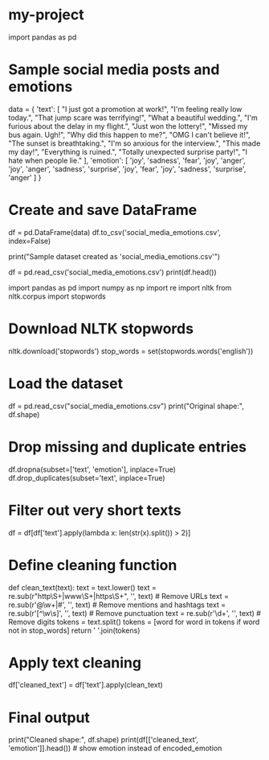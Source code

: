 # my-project
import pandas as pd

# Sample social media posts and emotions
data = {
    'text': [
        "I just got a promotion at work!",
        "I'm feeling really low today.",
        "That jump scare was terrifying!",
        "What a beautiful wedding.",
        "I'm furious about the delay in my flight.",
        "Just won the lottery!",
        "Missed my bus again. Ugh!",
        "Why did this happen to me?",
        "OMG I can't believe it!",
        "The sunset is breathtaking.",
        "I'm so anxious for the interview.",
        "This made my day!",
        "Everything is ruined.",
        "Totally unexpected surprise party!",
        "I hate when people lie."
    ],
    'emotion': [
        'joy', 'sadness', 'fear', 'joy', 'anger',
        'joy', 'anger', 'sadness', 'surprise', 'joy',
        'fear', 'joy', 'sadness', 'surprise', 'anger'
    ]
}

# Create and save DataFrame
df = pd.DataFrame(data)
df.to_csv('social_media_emotions.csv', index=False)

print("Sample dataset created as 'social_media_emotions.csv'")

df = pd.read_csv('social_media_emotions.csv')
print(df.head())

import pandas as pd
import numpy as np
import re
import nltk
from nltk.corpus import stopwords

# Download NLTK stopwords
nltk.download('stopwords')
stop_words = set(stopwords.words('english'))

# Load the dataset
df = pd.read_csv("social_media_emotions.csv")
print("Original shape:", df.shape)

# Drop missing and duplicate entries
df.dropna(subset=['text', 'emotion'], inplace=True)
df.drop_duplicates(subset='text', inplace=True)

# Filter out very short texts
df = df[df['text'].apply(lambda x: len(str(x).split()) > 2)]

# Define cleaning function
def clean_text(text):
    text = text.lower()
    text = re.sub(r"http\S+|www\S+|https\S+", '', text)  # Remove URLs
    text = re.sub(r'@\w+|#', '', text)  # Remove mentions and hashtags
    text = re.sub(r'[^\w\s]', '', text)  # Remove punctuation
    text = re.sub(r'\d+', '', text)  # Remove digits
    tokens = text.split()
    tokens = [word for word in tokens if word not in stop_words]
    return ' '.join(tokens)

# Apply text cleaning
df['cleaned_text'] = df['text'].apply(clean_text)

# Final output
print("Cleaned shape:", df.shape)
print(df[['cleaned_text', 'emotion']].head())  # show emotion instead of encoded_emotion
